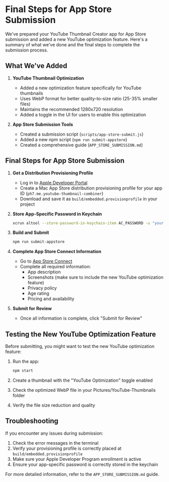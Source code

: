# Final Steps for App Store Submission

We've prepared your YouTube Thumbnail Creator app for App Store submission and added a new YouTube optimization feature. Here's a summary of what we've done and the final steps to complete the submission process.

## What We've Added

1. **YouTube Thumbnail Optimization**
   - Added a new optimization feature specifically for YouTube thumbnails
   - Uses WebP format for better quality-to-size ratio (25-35% smaller files)
   - Maintains the recommended 1280x720 resolution
   - Added a toggle in the UI for users to enable this optimization

2. **App Store Submission Tools**
   - Created a submission script (`scripts/app-store-submit.js`)
   - Added a new npm script (`npm run submit-appstore`)
   - Created a comprehensive guide (`APP_STORE_SUBMISSION.md`)

## Final Steps for App Store Submission

1. **Get a Distribution Provisioning Profile**
   - Log in to [Apple Developer Portal](https://developer.apple.com/account/resources/profiles/list)
   - Create a Mac App Store distribution provisioning profile for your app ID (`ph7.me.youtube-thumbnail-combiner`)
   - Download and save it as `build/embedded.provisionprofile` in your project

2. **Store App-Specific Password in Keychain**
   ```bash
   xcrun altool --store-password-in-keychain-item AC_PASSWORD -u "your_apple_id@example.com" -p "your-app-specific-password"
   ```

3. **Build and Submit**
   ```bash
   npm run submit-appstore
   ```

4. **Complete App Store Connect Information**
   - Go to [App Store Connect](https://appstoreconnect.apple.com/apps/6743055043/distribution/macos/version/inflight)
   - Complete all required information:
     - App description
     - Screenshots (make sure to include the new YouTube optimization feature)
     - Privacy policy
     - Age rating
     - Pricing and availability

5. **Submit for Review**
   - Once all information is complete, click "Submit for Review"

## Testing the New YouTube Optimization Feature

Before submitting, you might want to test the new YouTube optimization feature:

1. Run the app:
   ```bash
   npm start
   ```

2. Create a thumbnail with the "YouTube Optimization" toggle enabled
3. Check the optimized WebP file in your Pictures/YouTube-Thumbnails folder
4. Verify the file size reduction and quality

## Troubleshooting

If you encounter any issues during submission:

1. Check the error messages in the terminal
2. Verify your provisioning profile is correctly placed at `build/embedded.provisionprofile`
3. Make sure your Apple Developer Program enrollment is active
4. Ensure your app-specific password is correctly stored in the keychain

For more detailed information, refer to the `APP_STORE_SUBMISSION.md` guide. 
